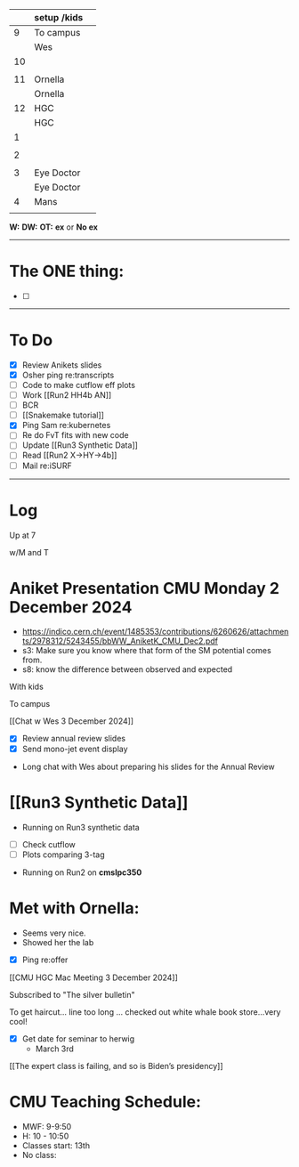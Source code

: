 
|     | setup /kids |     |
| --- | ----------- | --- |
| 9   | To campus   |     |
|     | Wes         |     |
| 10  |             |     |
|     |             |     |
| 11  | Ornella     |     |
|     | Ornella     |     |
| 12  | HGC         |     |
|     | HGC         |     |
| 1   |             |     |
|     |             |     |
| 2   |             |     |
|     |             |     |
| 3   | Eye Doctor  |     |
|     | Eye Doctor  |     |
| 4   | Mans        |     |
|     |             |     |

**W:**
**DW:**
**OT:**
**ex** or **No ex**

---
# The ONE thing: 
- [ ] 

---
# To Do

- [x] Review Anikets slides
- [x] Osher ping re:transcripts
- [ ] Code to make cutflow eff plots
- [ ] Work [[Run2 HH4b AN]]
- [ ] BCR
- [ ]  [[Snakemake tutorial]] 
- [x] Ping Sam re:kubernetes
- [ ] Re do FvT fits with new code
- [ ] Update [[Run3 Synthetic Data]]
- [ ] Read [[Run2 X->HY->4b]]
- [ ] Mail re:iSURF

---

# Log

Up at 7 

w/M and T 

# Aniket Presentation CMU Monday 2 December 2024
- https://indico.cern.ch/event/1485353/contributions/6260626/attachments/2978312/5243455/bbWW_AniketK_CMU_Dec2.pdf
- s3: Make sure you know where that form of the SM potential comes from. 
- s8: know the difference between observed and expected

With kids

To campus

[[Chat w Wes 3 December 2024]]
- [x] Review annual review slides
- [x] Send mono-jet event display
- Long chat with Wes about preparing his slides for the Annual Review

# [[Run3 Synthetic Data]]
- Running on Run3 synthetic data
- [ ] Check cutflow
- [ ] Plots comparing 3-tag 
- Running on Run2 on **cmslpc350**

# Met with Ornella: 
- Seems very nice.
- Showed her the lab
- [x] Ping re:offer


[[CMU HGC Mac Meeting 3 December 2024]]

Subscribed to "The silver bulletin"

To get haircut... line too long ... checked out white whale book store...very cool!

- [x] Get date for seminar to herwig 
	- March 3rd 

[[The expert class is failing, and so is Biden’s presidency]]

# CMU Teaching Schedule:
- MWF: 9-9:50
- H: 10 - 10:50
- Classes start: 13th
- No class: 
